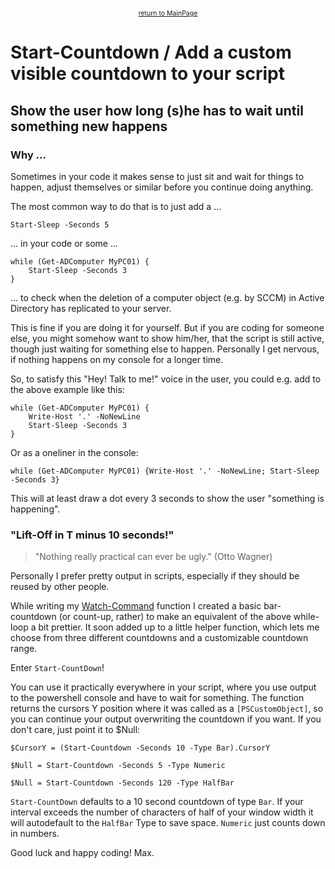 <center><a href="https://otterkring.github.io/MainPage" style="font-size:75%;">return to MainPage</a></center>

# Start-Countdown / Add a custom visible countdown to your script
## Show the user how long (s)he has to wait until something new happens


### Why ...

Sometimes in your code it makes sense to just sit and wait for things to happen, adjust themselves or similar before you continue doing anything.

The most common way to do that is to just add a ...

    Start-Sleep -Seconds 5

... in your code or some ...

    while (Get-ADComputer MyPC01) {
        Start-Sleep -Seconds 3
    }

... to check when the deletion of a computer object (e.g. by SCCM) in Active Directory has replicated to your server.

This is fine if you are doing it for yourself. But if you are coding for someone else, you might somehow want to show him/her, that the script is still active, though just waiting for something else to happen. Personally I get nervous, if nothing happens on my console for a longer time.

So, to satisfy this "Hey! Talk to me!" voice in the user, you could e.g. add to the above example like this:

    while (Get-ADComputer MyPC01) {
        Write-Host '.' -NoNewLine
        Start-Sleep -Seconds 3
    }

Or as a oneliner in the console:

    while (Get-ADComputer MyPC01) {Write-Host '.' -NoNewLine; Start-Sleep -Seconds 3}

This will at least draw a dot every 3 seconds to show the user "something is happening".


### "Lift-Off in T minus 10 seconds!"

> "Nothing really practical can ever be ugly." (Otto Wagner)

Personally I prefer pretty output in scripts, especially if they should be reused by other people.

While writing my [Watch-Command](https://otterkring.github.io/PS_Watch-Command/) function I created a basic bar-countdown (or count-up, rather) to make an equivalent of the above while-loop a bit prettier. It soon added up to a little helper function, which lets me choose from three different countdowns and a customizable countdown range.

Enter `Start-CountDown`!

You can use it practically everywhere in your script, where you use output to the powershell console and have to wait for something.
The function returns the cursors Y position where it was called as a `[PSCustomObject]`, so you can continue your output overwriting the countdown if you want. If you don't care, just point it to $Null:

    $CursorY = (Start-Countdown -Seconds 10 -Type Bar).CursorY

    $Null = Start-Countdown -Seconds 5 -Type Numeric

    $Null = Start-Countdown -Seconds 120 -Type HalfBar

`Start-CountDown` defaults to a 10 second countdown of type `Bar`. If your interval exceeds the number of characters of half of your window width it will autodefault to the `HalfBar` Type to save space. `Numeric` just counts down in numbers.


Good luck and happy coding!
Max.
